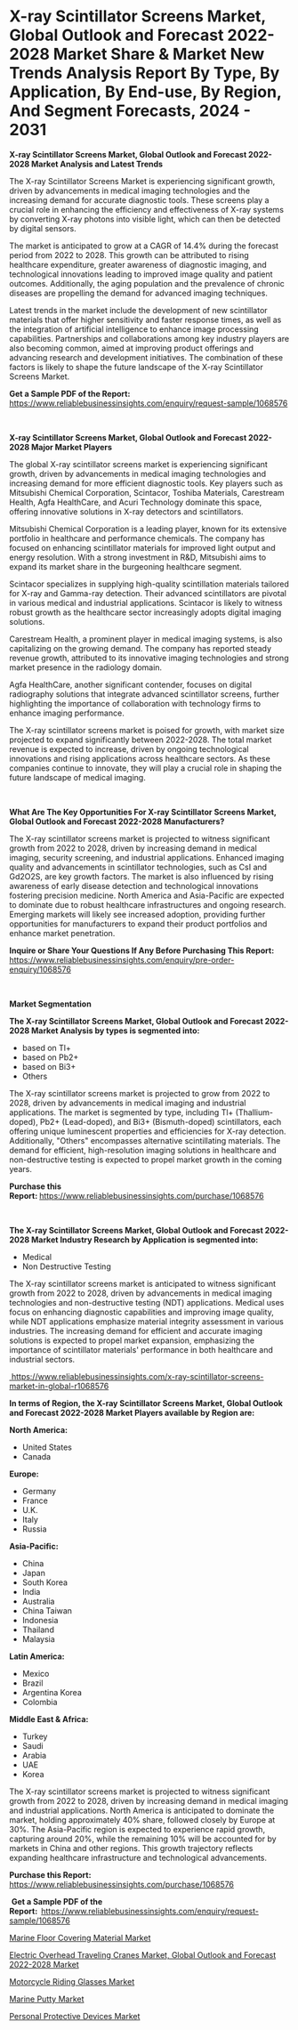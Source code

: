 <p><h1>X-ray Scintillator Screens Market, Global Outlook and Forecast 2022-2028 Market Share & Market New Trends Analysis Report By Type, By Application, By End-use, By Region, And Segment Forecasts, 2024 - 2031</h1></p><p><strong>X-ray Scintillator Screens Market, Global Outlook and Forecast 2022-2028 Market Analysis and Latest Trends</strong></p>
<p><p>The X-ray Scintillator Screens Market is experiencing significant growth, driven by advancements in medical imaging technologies and the increasing demand for accurate diagnostic tools. These screens play a crucial role in enhancing the efficiency and effectiveness of X-ray systems by converting X-ray photons into visible light, which can then be detected by digital sensors.</p><p>The market is anticipated to grow at a CAGR of 14.4% during the forecast period from 2022 to 2028. This growth can be attributed to rising healthcare expenditure, greater awareness of diagnostic imaging, and technological innovations leading to improved image quality and patient outcomes. Additionally, the aging population and the prevalence of chronic diseases are propelling the demand for advanced imaging techniques.</p><p>Latest trends in the market include the development of new scintillator materials that offer higher sensitivity and faster response times, as well as the integration of artificial intelligence to enhance image processing capabilities. Partnerships and collaborations among key industry players are also becoming common, aimed at improving product offerings and advancing research and development initiatives. The combination of these factors is likely to shape the future landscape of the X-ray Scintillator Screens Market.</p></p>
<p><strong>Get a Sample PDF of the Report:&nbsp;</strong> <a href="https://www.reliablebusinessinsights.com/enquiry/request-sample/1068576?utm_campaign=96&utm_medium=2&utm_source=Github&utm_content=ia&utm_term=03122024&utm_id=x-ray-scintillator-screens-market-global-outlook-and-forecast-2022-2028">https://www.reliablebusinessinsights.com/enquiry/request-sample/1068576</a></p>
<p>&nbsp;</p>
<p><strong>X-ray Scintillator Screens Market, Global Outlook and Forecast 2022-2028 Major Market Players</strong></p>
<p><p>The global X-ray scintillator screens market is experiencing significant growth, driven by advancements in medical imaging technologies and increasing demand for more efficient diagnostic tools. Key players such as Mitsubishi Chemical Corporation, Scintacor, Toshiba Materials, Carestream Health, Agfa HealthCare, and Acuri Technology dominate this space, offering innovative solutions in X-ray detectors and scintillators.</p><p>Mitsubishi Chemical Corporation is a leading player, known for its extensive portfolio in healthcare and performance chemicals. The company has focused on enhancing scintillator materials for improved light output and energy resolution. With a strong investment in R&D, Mitsubishi aims to expand its market share in the burgeoning healthcare segment.</p><p>Scintacor specializes in supplying high-quality scintillation materials tailored for X-ray and Gamma-ray detection. Their advanced scintillators are pivotal in various medical and industrial applications. Scintacor is likely to witness robust growth as the healthcare sector increasingly adopts digital imaging solutions.</p><p>Carestream Health, a prominent player in medical imaging systems, is also capitalizing on the growing demand. The company has reported steady revenue growth, attributed to its innovative imaging technologies and strong market presence in the radiology domain. </p><p>Agfa HealthCare, another significant contender, focuses on digital radiography solutions that integrate advanced scintillator screens, further highlighting the importance of collaboration with technology firms to enhance imaging performance.</p><p>The X-ray scintillator screens market is poised for growth, with market size projected to expand significantly between 2022-2028. The total market revenue is expected to increase, driven by ongoing technological innovations and rising applications across healthcare sectors. As these companies continue to innovate, they will play a crucial role in shaping the future landscape of medical imaging.</p></p>
<p>&nbsp;</p>
<p><strong>What Are The Key Opportunities For X-ray Scintillator Screens Market, Global Outlook and Forecast 2022-2028 Manufacturers?</strong></p>
<p><p>The X-ray scintillator screens market is projected to witness significant growth from 2022 to 2028, driven by increasing demand in medical imaging, security screening, and industrial applications. Enhanced imaging quality and advancements in scintillator technologies, such as CsI and Gd2O2S, are key growth factors. The market is also influenced by rising awareness of early disease detection and technological innovations fostering precision medicine. North America and Asia-Pacific are expected to dominate due to robust healthcare infrastructures and ongoing research. Emerging markets will likely see increased adoption, providing further opportunities for manufacturers to expand their product portfolios and enhance market penetration.</p></p>
<p><strong>Inquire or Share Your Questions If Any Before Purchasing This Report:</strong> <a href="https://www.reliablebusinessinsights.com/enquiry/pre-order-enquiry/1068576?utm_campaign=96&utm_medium=2&utm_source=Github&utm_content=ia&utm_term=03122024&utm_id=x-ray-scintillator-screens-market-global-outlook-and-forecast-2022-2028">https://www.reliablebusinessinsights.com/enquiry/pre-order-enquiry/1068576</a></p>
<p>&nbsp;</p>
<p><strong>Market Segmentation</strong></p>
<p><strong>The X-ray Scintillator Screens Market, Global Outlook and Forecast 2022-2028 Market Analysis by types is segmented into:</strong></p>
<p><ul><li>based on Tl+</li><li>based on Pb2+</li><li>based on Bi3+</li><li>Others</li></ul></p>
<p><p>The X-ray scintillator screens market is projected to grow from 2022 to 2028, driven by advancements in medical imaging and industrial applications. The market is segmented by type, including Tl+ (Thallium-doped), Pb2+ (Lead-doped), and Bi3+ (Bismuth-doped) scintillators, each offering unique luminescent properties and efficiencies for X-ray detection. Additionally, "Others" encompasses alternative scintillating materials. The demand for efficient, high-resolution imaging solutions in healthcare and non-destructive testing is expected to propel market growth in the coming years.</p></p>
<p><strong>Purchase this Report:&nbsp;</strong><a href="https://www.reliablebusinessinsights.com/purchase/1068576?utm_campaign=96&utm_medium=2&utm_source=Github&utm_content=ia&utm_term=03122024&utm_id=x-ray-scintillator-screens-market-global-outlook-and-forecast-2022-2028">https://www.reliablebusinessinsights.com/purchase/1068576</a></p>
<p>&nbsp;</p>
<p><strong>The X-ray Scintillator Screens Market, Global Outlook and Forecast 2022-2028 Market Industry Research by Application is segmented into:</strong></p>
<p><ul><li>Medical</li><li>Non Destructive Testing</li></ul></p>
<p><p>The X-ray scintillator screens market is anticipated to witness significant growth from 2022 to 2028, driven by advancements in medical imaging technologies and non-destructive testing (NDT) applications. Medical uses focus on enhancing diagnostic capabilities and improving image quality, while NDT applications emphasize material integrity assessment in various industries. The increasing demand for efficient and accurate imaging solutions is expected to propel market expansion, emphasizing the importance of scintillator materials' performance in both healthcare and industrial sectors.</p></p>
<p><a href="https://www.reliablebusinessinsights.com/x-ray-scintillator-screens-market-in-global-r1068576?utm_campaign=96&utm_medium=2&utm_source=Github&utm_content=ia&utm_term=03122024&utm_id=x-ray-scintillator-screens-market-global-outlook-and-forecast-2022-2028">&nbsp;https://www.reliablebusinessinsights.com/x-ray-scintillator-screens-market-in-global-r1068576</a></p>
<p><strong>In terms of Region, the X-ray Scintillator Screens Market, Global Outlook and Forecast 2022-2028 Market Players available by Region are:</strong></p>
<p>
    <p> <strong> North America: </strong>
        <ul>
            <li>United States</li>
            <li>Canada</li>
        </ul>
        </p> 
    <p> <strong> Europe: </strong>
        <ul>
            <li>Germany</li>
            <li>France</li>
            <li>U.K.</li>
            <li>Italy</li>
            <li>Russia</li>
        </ul>
        </p> 
    <p> <strong> Asia-Pacific: </strong>
        <ul>
            <li>China</li>
            <li>Japan</li>
            <li>South Korea</li>
            <li>India</li>
            <li>Australia</li>
            <li>China Taiwan</li>
            <li>Indonesia</li>
            <li>Thailand</li>
            <li>Malaysia</li>
        </ul>
        </p> 
    <p> <strong> Latin America: </strong>
        <ul>
            <li>Mexico</li>
            <li>Brazil</li>
            <li>Argentina Korea</li>
            <li>Colombia</li>
        </ul>
        </p> 
    <p> <strong> Middle East & Africa: </strong>
        <ul>
            <li>Turkey</li>
            <li>Saudi</li>
            <li>Arabia</li>
            <li>UAE</li>
            <li>Korea</li>
        </ul>
    </p>
    </p>
<p><p>The X-ray scintillator screens market is projected to witness significant growth from 2022 to 2028, driven by increasing demand in medical imaging and industrial applications. North America is anticipated to dominate the market, holding approximately 40% share, followed closely by Europe at 30%. The Asia-Pacific region is expected to experience rapid growth, capturing around 20%, while the remaining 10% will be accounted for by markets in China and other regions. This growth trajectory reflects expanding healthcare infrastructure and technological advancements.</p></p>
<p><strong>Purchase this Report: </strong><a href="https://www.reliablebusinessinsights.com/purchase/1068576?utm_campaign=96&utm_medium=2&utm_source=Github&utm_content=ia&utm_term=03122024&utm_id=x-ray-scintillator-screens-market-global-outlook-and-forecast-2022-2028">https://www.reliablebusinessinsights.com/purchase/1068576</a></p>
<p>&nbsp;<strong>Get a Sample PDF of the Report:&nbsp;&nbsp;</strong><a href="https://www.reliablebusinessinsights.com/enquiry/request-sample/1068576?utm_campaign=96&utm_medium=2&utm_source=Github&utm_content=ia&utm_term=03122024&utm_id=x-ray-scintillator-screens-market-global-outlook-and-forecast-2022-2028">https://www.reliablebusinessinsights.com/enquiry/request-sample/1068576</a></p>
<p><strong></strong></p>
<p><p><a href="https://issuu.com/reportprime-2/docs/marine-floor-covering-material-market-size-2030.pp?utm_campaign=96&utm_medium=2&utm_source=Github&utm_content=ia&utm_term=03122024&utm_id=x-ray-scintillator-screens-market-global-outlook-and-forecast-2022-2028">Marine Floor Covering Material Market</a></p><p><a href="https://github.com/DianaWilson796/Market-Research-Report-List-1/blob/main/electric-overhead-traveling-cranes-market-global-outlook-and-forecast-2022-2028-market.md?utm_campaign=96&utm_medium=2&utm_source=Github&utm_content=ia&utm_term=03122024&utm_id=x-ray-scintillator-screens-market-global-outlook-and-forecast-2022-2028">Electric Overhead Traveling Cranes Market, Global Outlook and Forecast 2022-2028 Market</a></p><p><a href="https://www.linkedin.com/pulse/motorcycle-riding-glasses-spectrum-usage-patterns-sector-d723c?utm_campaign=96&utm_medium=2&utm_source=Github&utm_content=ia&utm_term=03122024&utm_id=x-ray-scintillator-screens-market-global-outlook-and-forecast-2022-2028">Motorcycle Riding Glasses Market</a></p><p><a href="https://issuu.com/reportprime-2/docs/marine-putty-market-size-2030.pptx?utm_campaign=96&utm_medium=2&utm_source=Github&utm_content=ia&utm_term=03122024&utm_id=x-ray-scintillator-screens-market-global-outlook-and-forecast-2022-2028">Marine Putty Market</a></p><p><a href="https://www.linkedin.com/pulse/top-trends-transforming-personal-protective-devices-market-j2b8c?utm_campaign=96&utm_medium=2&utm_source=Github&utm_content=ia&utm_term=03122024&utm_id=x-ray-scintillator-screens-market-global-outlook-and-forecast-2022-2028">Personal Protective Devices Market</a></p></p>